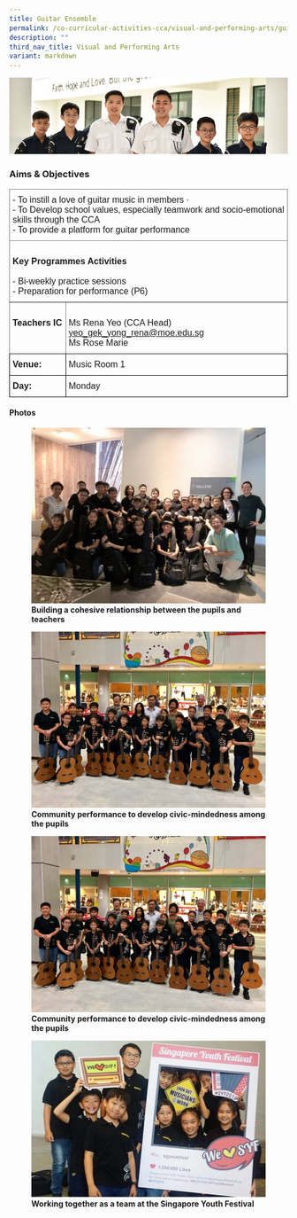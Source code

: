 ```yaml
---
title: Guitar Ensemble
permalink: /co-curricular-activities-cca/visual-and-performing-arts/guitar-ensemble/
description: ""
third_nav_title: Visual and Performing Arts
variant: markdown
---
```

![](/images/Website%20Banners%20Subpage/948x260%20masterhead%20-%20Co%20Curricular%20Activities4.jpg)

### Aims &amp; Objectives

<style type="text/css">
.tg  {border-collapse:collapse;border-spacing:0;}
.tg td{border-color:black;border-style:solid;border-width:1px;font-family:Arial, sans-serif;font-size:16px;
  overflow:hidden;padding:10px 5px;word-break:normal;}
.tg th{border-color:black;border-style:solid;border-width:1px;font-family:Arial, sans-serif;font-size:16px;
  font-weight:normal;overflow:hidden;padding:10px 5px;word-break:normal;}
.tg .tg-0pky{border-color:inherit;text-align:left;vertical-align:top}
</style>
<table class="tg">
<thead>
  <tr>
    <th class="tg-0pky" colspan="2"><span style="font-weight:bold">       </span>
			<span style="font-weight:400">- To instill a love of guitar music in members ·         </span><br>
			<span style="font-weight:400">- To Develop school values, especially teamwork and socio-emotional skills through the CCA </span><br>
			<span style="font-weight:400">- To provide a platform for guitar performance</span><br>
		</th>
  </tr>
</thead>
<tbody>
  <tr>
    <td class="tg-0pky" colspan="2"><br><span style="font-weight:bold;font-style:normal">Key Programmes Activities</span><br><br>- Bi-weekly practice sessions<br>- Preparation for performance (P6)<br>
		</td>
  </tr>
  <tr>
    <td class="tg-0pky"><br><span style="font-weight:bold">Teachers IC</span></td>
    <td class="tg-0pky"><br><span style="font-weight:400">Ms Rena Yeo (CCA Head) </span><a href="mailto:yeo_gek_yong_rena@moe.edu.sg" target="_blank" rel="noopener noreferrer">yeo_gek_yong_rena@moe.edu.sg</a><br>
			<span style="font-weight:400">Ms Rose Marie<br>
			</span>		</td>
  </tr>
  <tr>
    <td class="tg-0lax"><span style="font-weight:bold;font-style:normal">Venue:</span></td>
    <td class="tg-0lax">Music Room 1</td>
		</tr>
		
  <tr>
    <td class="tg-0lax"><span style="font-weight:bold;font-style:normal">Day:</span></td>
    <td class="tg-0lax">Monday</td>
		</tr>
</tbody>
</table>



#### Photos

<figure>
<img src="/images/BUILDI_1.jpg">
<figcaption> <strong>Building a cohesive relationship between the pupils and teachers </strong> </figcaption>
</figure>

<figure>
<img src="/images/Community%20performance%20by%20pupils.jpg">
<figcaption> <strong>Community performance to develop civic-mindedness among the pupils</strong> </figcaption>
</figure>

<figure>
<img src="/images/Community%20performance%20by%20pupils.jpg">
<figcaption> <strong>Community performance to develop civic-mindedness among the pupils</strong> </figcaption>
</figure>

<figure>
<img src="/images/A%20team%20work%20together%20at%20SG%20Youth%20Festival.jpg">
<figcaption> <strong>Working together as a team at the Singapore Youth Festival</strong> </figcaption>
</figure>